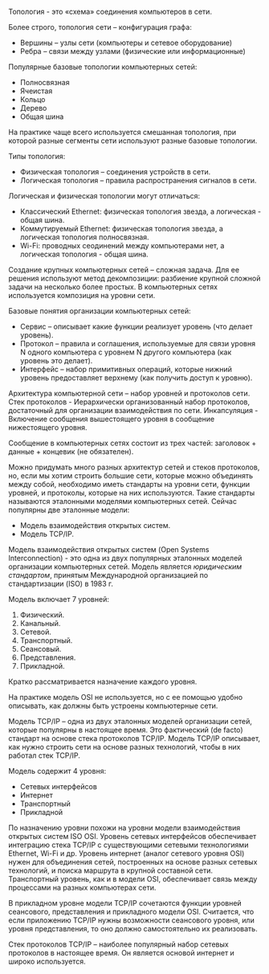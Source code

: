 Топология - это «схема» соединения компьютеров в сети.

Более строго, топология сети – конфигурация графа:
- Вершины – узлы сети (компьютеры и сетевое оборудование)
- Ребра – связи между узлами (физические или информационные)

Популярные базовые топологии компьютерных сетей:
- Полносвязная
- Ячеистая
- Кольцо
- Дерево
- Общая шина

На практике чаще всего используется смешанная топология, при которой разные сегменты сети используют разные базовые топологии.

Типы топология:
- Физическая топология – соединения устройств в сети.
- Логическая топология – правила распространения сигналов в сети.

Логическая и физическая топологии могут отличаться:
- Классический Ethernet: физическая топология звезда, а логическая - общая шина.
- Коммутируемый Ethernet: физическая топология звезда, а логическая топология полносвязная.
- Wi-Fi: проводных сеодинений между компьютерами нет, а логическая топология - общая шина.

Создание крупных компьютерных сетей – сложная задача. Для ее решения используют метод декомпозиции: разбиение крупной сложной задачи на несколько более простых. В компьютерных сетях используется композиция на уровни сети.

Базовые понятия организации компьютерных сетей:
- Сервис – описывает какие функции реализует уровень (что делает уровень).
- Протокол – правила и соглашения, используемые для связи уровня N одного компьютера с уровнем N другого компьютера (как уровень это делает).
- Интерфейс – набор примитивных операций, которые нижний уровень предоставляет верхнему (как получить доступ к уровню).

Архитектура компьютерной сети – набор уровней и протоколов сети.
Стек протоколов - Иерархически организованный набор протоколов, достаточный для организации взаимодействия по сети.
Инкапсуляция - Включение сообщения вышестоящего уровня в сообщение нижестоящего уровня.

Сообщение в компьютерных сетях состоит из трех частей: заголовок + данные + концевик (не обязателен).

Можно придумать много разных архитектур сетей и стеков протоколов, но, если мы хотим строить большие сети, которые можно объединять между собой, необходимо иметь стандарты на уровни сети, функции уровней, и протоколы, которые на них используются. Такие стандарты называются эталонными моделями компьютерных сетей. Сейчас популярны две эталонные модели:
- Модель взаимодействия открытых систем.
- Модель TCP/IP.



Модель взаимодействия открытых систем (Open Systems Interconnection) - это одна из двух популярных эталонных моделей организации компьютерных сетей. 
Модель является _юридическим стандартом_, принятым  Международной организацией по стандартизации (ISO) в 1983 г.

Модель включает 7 уровней:
1. Физический.
2. Канальный.
3. Сетевой.
4. Транспортный.
5. Сеансовый.
6. Представления.
7. Прикладной.

Кратко рассматривается назначение каждого уровня.

На практике модель OSI не используется, но с ее помощью удобно описывать, как должны быть устроены компьютерные сети.

Модель TCP/IP – одна из двух эталонных моделей организации сетей, которые популярны в настоящее время. Это фактический (de facto) стандарт на основе стека протоколов TCP/IP. Модель TCP/IP описывает, как нужно строить сети на основе разных технологий, чтобы в них работал стек TCP/IP.

Модель содержит 4 уровня:
- Сетевых интерфейсов
- Интернет
- Транспортный
- Прикладной

По назначению уровни похожи на уровни модели взаимодействия открытых систем ISO OSI. 
Уровень сетевых интерфейсов обеспечивает интеграцию стека TCP/IP с существующими сетевыми технологиями Ethernet, Wi-Fi и др. Уровень интернет (аналог сетевого уровня OSI) нужен для объединения сетей, построенных на основе разных сетевых технологий, и поиска маршрута в крупной составной сети. Транспортный уровень, как и в модели OSI, обеспечивает связь между процессами на разных компьютерах сети. 

В прикладном уровне модели TCP/IP сочетаются функции уровней сеансового, представления и прикладного модели OSI. Считается, что если приложению TCP/IP нужны возможности сеансового уровня, или уровня представления, то оно должно самостоятельно их реализовать.

Стек протоколов TCP/IP – наиболее популярный набор сетевых протоколов в настоящее время. Он является основой интернет и широко используется.
